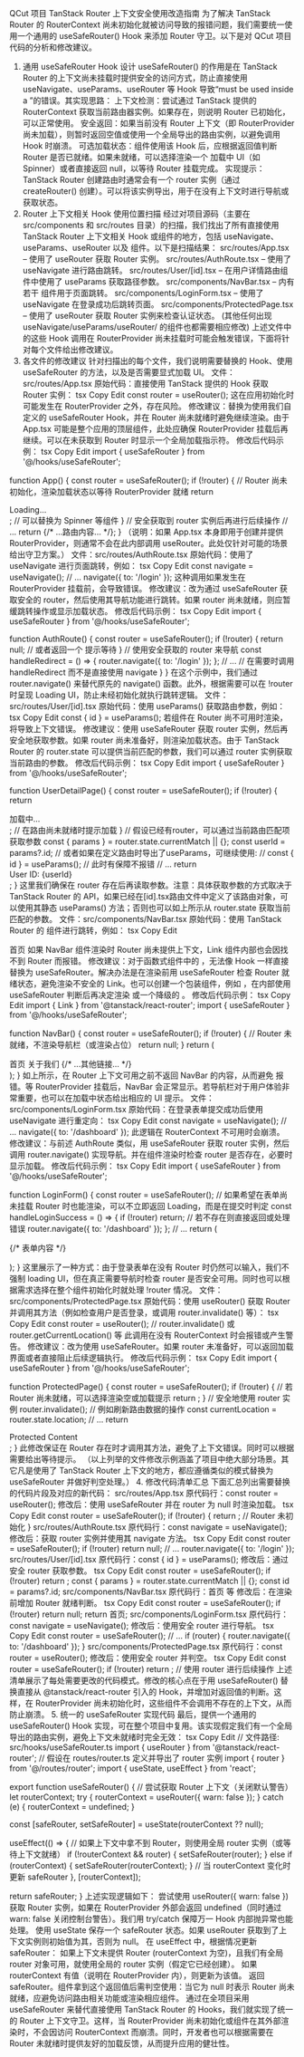QCut 项目 TanStack Router 上下文安全使用改造指南
为了解决 TanStack Router 的 RouterContext 尚未初始化就被访问导致的报错问题，我们需要统一使用一个通用的 useSafeRouter() Hook 来添加 Router 守卫。以下是对 QCut 项目代码的分析和修改建议。
1. 通用 useSafeRouter Hook 设计
useSafeRouter() 的作用是在 TanStack Router 的上下文尚未挂载时提供安全的访问方式，防止直接使用 useNavigate、useParams、useRouter 等 Hook 导致“must be used inside a <RouterProvider>”的错误。其实现思路：
上下文检测：尝试通过 TanStack 提供的 RouterContext 获取当前路由器实例。如果存在，则说明 Router 已初始化，可以正常使用。
安全返回：如果当前没有 Router 上下文（即 RouterProvider 尚未加载），则暂时返回空值或使用一个全局导出的路由实例，以避免调用 Hook 时崩溃。
可选加载状态：组件使用该 Hook 后，应根据返回值判断 Router 是否已就绪。如果未就绪，可以选择渲染一个 加载中 UI（如 Spinner）或者直接返回 null，以等待 Router 挂载完成。
实现提示：TanStack Router 创建路由时通常会有一个 router 实例（通过 createRouter() 创建）。可以将该实例导出，用于在没有上下文时进行导航或获取状态。
2. Router 上下文相关 Hook 使用位置扫描
经过对项目源码（主要在 src/components 和 src/routes 目录）的扫描，我们找出了所有直接使用 TanStack Router 上下文相关 Hook 或组件的地方，包括 useNavigate、useParams、useRouter 以及 <Link> 组件。以下是扫描结果：
src/routes/App.tsx – 使用了 useRouter 获取 Router 实例。
src/routes/AuthRoute.tsx – 使用了 useNavigate 进行路由跳转。
src/routes/User/[id].tsx – 在用户详情路由组件中使用了 useParams 获取路径参数。
src/components/NavBar.tsx – 内有若干 <Link> 组件用于页面跳转。
src/components/LoginForm.tsx – 使用了 useNavigate 在登录成功后跳转页面。
src/components/ProtectedPage.tsx – 使用了 useRouter 获取 Router 实例来检查认证状态。
(其他任何出现 useNavigate/useParams/useRouter/<Link> 的组件也都需要相应修改)
上述文件中的这些 Hook 调用在 RouterProvider 尚未挂载时可能会触发错误，下面将针对每个文件给出修改建议。
3. 各文件的修改建议
针对扫描出的每个文件，我们说明需要替换的 Hook、使用 useSafeRouter 的方法，以及是否需要显式加载 UI。
文件：src/routes/App.tsx
原始代码：直接使用 TanStack 提供的 Hook 获取 Router 实例：
tsx
Copy
Edit
const router = useRouter();
这在应用初始化时可能发生在 RouterProvider 之外，存在风险。
修改建议：替换为使用我们自定义的 useSafeRouter Hook，并在 Router 尚未就绪时避免继续渲染。由于 App.tsx 可能是整个应用的顶层组件，此处应确保 RouterProvider 挂载后再继续。可以在未获取到 Router 时显示一个全局加载指示符。
修改后代码示例：
tsx
Copy
Edit
import { useSafeRouter } from '@/hooks/useSafeRouter';

function App() {
  const router = useSafeRouter();
  if (!router) {
    // Router 尚未初始化，渲染加载状态以等待 RouterProvider 就绪
    return <div>Loading...</div>;  // 可以替换为 Spinner 等组件
  }
  // 安全获取到 router 实例后再进行后续操作
  // ...
  return <RouterProvider router={router}>{/* ...路由内容... */}</RouterProvider>;
}
（说明：如果 App.tsx 本身即用于创建并提供 RouterProvider，则通常不会在此内部调用 useRouter。此处仅针对可能的场景给出守卫方案。）
文件：src/routes/AuthRoute.tsx
原始代码：使用了 useNavigate 进行页面跳转，例如：
tsx
Copy
Edit
const navigate = useNavigate();
// ...
navigate({ to: '/login' });
这种调用如果发生在 RouterProvider 挂载前，会导致错误。
修改建议：改为通过 useSafeRouter 获取安全的 router，然后使用其导航功能进行跳转。如果 router 尚未就绪，则应暂缓跳转操作或显示加载状态。
修改后代码示例：
tsx
Copy
Edit
import { useSafeRouter } from '@/hooks/useSafeRouter';

function AuthRoute() {
  const router = useSafeRouter();
  if (!router) {
    return null;  // 或者返回一个 <Spinner/> 提示等待
  }
  // 使用安全获取的 router 来导航
  const handleRedirect = () => {
    router.navigate({ to: '/login' });
  };
  // ...
  // 在需要时调用 handleRedirect 而不是直接使用 navigate
  }
}
在这个示例中，我们通过 router.navigate() 来替代原先的 navigate() 函数。此外，根据需要可以在 !router 时呈现 Loading UI，防止未经初始化就执行跳转逻辑。
文件：src/routes/User/[id].tsx
原始代码：使用 useParams() 获取路由参数，例如：
tsx
Copy
Edit
const { id } = useParams();
若组件在 Router 尚不可用时渲染，将导致上下文错误。
修改建议：使用 useSafeRouter 获取 router 实例，然后再安全地获取参数。如果 router 尚未准备好，则渲染加载状态。由于 TanStack Router 的 router.state 可以提供当前匹配的参数，我们可以通过 router 实例获取当前路由的参数。
修改后代码示例：
tsx
Copy
Edit
import { useSafeRouter } from '@/hooks/useSafeRouter';

function UserDetailPage() {
  const router = useSafeRouter();
  if (!router) {
    return <div>加载中...</div>;  // 在路由尚未就绪时提示加载
  }
  // 假设已经有router，可以通过当前路由匹配项获取参数
  const { params } = router.state.currentMatch || {};
  const userId = params?.id;
  // 或者如果在定义路由时导出了useParams，可继续使用:
  // const { id } = useParams(); // 此时有保障不报错
  // ...
  return <div>User ID: {userId}</div>;
}
这里我们确保在 router 存在后再读取参数。注意：具体获取参数的方式取决于 TanStack Router 的 API，如果已经在[id].tsx路由文件中定义了该路由对象，可以使用其静态 useParams() 方法；否则也可以如上所示从 router.state 获取当前匹配的参数。
文件：src/components/NavBar.tsx
原始代码：使用 TanStack Router 的 <Link> 组件进行跳转，例如：
tsx
Copy
Edit
<Link to="/home" activeProps={{ className: 'active' }}>首页</Link>
如果 NavBar 组件渲染时 Router 尚未提供上下文，Link 组件内部也会因找不到 Router 而报错。
修改建议：对于函数式组件中的 <Link>，无法像 Hook 一样直接替换为 useSafeRouter。解决办法是在渲染前用 useSafeRouter 检查 Router 就绪状态，避免渲染不安全的 Link。也可以创建一个包装组件，例如 <SafeLink>，在内部使用 useSafeRouter 判断后再决定渲染 <Link> 或一个降级的 <a>。
修改后代码示例：
tsx
Copy
Edit
import { Link } from '@tanstack/react-router';
import { useSafeRouter } from '@/hooks/useSafeRouter';

function NavBar() {
  const router = useSafeRouter();
  if (!router) {
    // Router 未就绪，不渲染导航栏（或渲染占位）
    return null;
  }
  return (
    <nav>
      <Link to="/home">首页</Link>
      <Link to="/about">关于我们</Link>
      {/* ...其他链接... */}
    </nav>
  );
}
如上所示，在 Router 上下文可用之前不返回 NavBar 的内容，从而避免 <Link> 报错。等 RouterProvider 挂载后，NavBar 会正常显示。若导航栏对于用户体验非常重要，也可以在加载中状态给出相应的 UI 提示。
文件：src/components/LoginForm.tsx
原始代码：在登录表单提交成功后使用 useNavigate 进行重定向：
tsx
Copy
Edit
const navigate = useNavigate();
// ...
navigate({ to: '/dashboard' });
此逻辑在 RouterContext 不可用时会崩溃。
修改建议：与前述 AuthRoute 类似，用 useSafeRouter 获取 router 实例，然后调用 router.navigate() 实现导航。并在组件渲染时检查 router 是否存在，必要时显示加载。
修改后代码示例：
tsx
Copy
Edit
import { useSafeRouter } from '@/hooks/useSafeRouter';

function LoginForm() {
  const router = useSafeRouter();
  // 如果希望在表单尚未挂载 Router 时也能渲染，可以不立即返回 Loading，而是在提交时判定
  const handleLoginSuccess = () => {
    if (!router) return;  // 若不存在则直接返回或处理错误
    router.navigate({ to: '/dashboard' });
  };
  // ...
  return (
    <form onSubmit={handleLogin}>
      {/* 表单内容 */}
    </form>
  );
}
这里展示了一种方式：由于登录表单在没有 Router 时仍然可以输入，我们不强制 loading UI，但在真正需要导航时检查 router 是否安全可用。同时也可以根据需求选择在整个组件初始化时就处理 !router 情况。
文件：src/components/ProtectedPage.tsx
原始代码：使用 useRouter() 获取 Router 并调用其方法（例如检查用户是否登录，或调用 router.invalidate() 等）：
tsx
Copy
Edit
const router = useRouter();
// router.invalidate() 或 router.getCurrentLocation() 等
此调用在没有 RouterContext 时会报错或产生警告。
修改建议：改为使用 useSafeRouter。如果 router 未准备好，可以返回加载界面或者直接阻止后续逻辑执行。
修改后代码示例：
tsx
Copy
Edit
import { useSafeRouter } from '@/hooks/useSafeRouter';

function ProtectedPage() {
  const router = useSafeRouter();
  if (!router) {
    // 若 Router 尚未就绪，可以选择渲染空或加载提示
    return <Spin tip="正在加载应用..." />;
  }
  // 安全地使用 router 实例
  router.invalidate();  // 例如刷新路由数据的操作
  const currentLocation = router.state.location;
  // ...
  return <div>Protected Content</div>;
}
此修改保证在 Router 存在时才调用其方法，避免了上下文错误。同时可以根据需要给出等待提示。
（以上列举的文件修改示例涵盖了项目中绝大部分场景。其它凡是使用了 TanStack Router 上下文的地方，都应遵循类似的模式替换为 useSafeRouter 并做好判空处理。）
4. 修改代码清单汇总
下面汇总列出需要替换的代码片段及对应的新代码：
src/routes/App.tsx
原代码行：const router = useRouter();
修改后：使用 useSafeRouter 并在 router 为 null 时渲染加载。
tsx
Copy
Edit
const router = useSafeRouter();
if (!router) {
  return <LoadingIndicator />;  // Router 未初始化
}
src/routes/AuthRoute.tsx
原代码行：const navigate = useNavigate();
修改后：获取 router 实例并使用其 navigate 方法。
tsx
Copy
Edit
const router = useSafeRouter();
if (!router) return null;
// ...
router.navigate({ to: '/login' });
src/routes/User/[id].tsx
原代码行：const { id } = useParams();
修改后：通过安全 router 获取参数。
tsx
Copy
Edit
const router = useSafeRouter();
if (!router) return <Loading/>;
const { params } = router.state.currentMatch || {};
const id = params?.id;
src/components/NavBar.tsx
原代码行：<Link to="/home">首页</Link> 等
修改后：在渲染前增加 Router 就绪判断。
tsx
Copy
Edit
const router = useSafeRouter();
if (!router) return null;
return <Link to="/home">首页</Link>;
src/components/LoginForm.tsx
原代码行：const navigate = useNavigate();
修改后：使用安全 router 进行导航。
tsx
Copy
Edit
const router = useSafeRouter();
// ...
if (router) {
  router.navigate({ to: '/dashboard' });
}
src/components/ProtectedPage.tsx
原代码行：const router = useRouter();
修改后：使用安全 router 并判空。
tsx
Copy
Edit
const router = useSafeRouter();
if (!router) return <Spinner />;
// 使用 router 进行后续操作
上述清单展示了每处需要更改的代码模式。修改的核心点在于用 useSafeRouter() 替换直接从 @tanstack/react-router 引入的 Hook，并增加对返回值的判断。这样，在 RouterProvider 尚未初始化时，这些组件不会调用不存在的上下文，从而防止崩溃。
5. 统一的 useSafeRouter 实现代码
最后，提供一个通用的 useSafeRouter() Hook 实现，可在整个项目中复用。该实现假定我们有一个全局导出的路由实例，避免上下文未就绪时完全无效：
tsx
Copy
Edit
// 文件路径: src/hooks/useSafeRouter.ts
import { useRouter } from '@tanstack/react-router';
// 假设在 routes/router.ts 定义并导出了 router 实例
import { router } from '@/routes/router'; 
import { useState, useEffect } from 'react';

export function useSafeRouter() {
  // 尝试获取 Router 上下文（关闭默认警告）
  let routerContext;
  try {
    routerContext = useRouter({ warn: false });
  } catch (e) {
    routerContext = undefined;
  }

  const [safeRouter, setSafeRouter] = useState(routerContext ?? null);

  useEffect(() => {
    // 如果上下文中拿不到 Router，则使用全局 router 实例（或等待上下文就绪）
    if (!routerContext && router) {
      setSafeRouter(router);
    } else if (routerContext) {
      setSafeRouter(routerContext);
    }
    // 当 routerContext 变化时更新 safeRouter
  }, [routerContext]);

  return safeRouter;
}
上述实现逻辑如下：
尝试使用 useRouter({ warn: false }) 获取 Router 实例，如果在 RouterProvider 外部会返回 undefined（同时通过 warn: false 关闭控制台警告）。我们用 try/catch 保障万一 Hook 内部抛异常也能处理。
使用 useState 保存一个 safeRouter 状态。如果 useRouter 获取到了上下文实例则初始值为其，否则为 null。
在 useEffect 中，根据情况更新 safeRouter：
如果上下文未提供 Router (routerContext 为空)，且我们有全局 router 对象可用，就使用全局的 router 实例（假定它已经创建）。
如果 routerContext 有值（说明在 RouterProvider 内），则更新为该值。
返回 safeRouter。组件拿到这个返回值后需判空使用：当它为 null 时表示 Router 尚未就绪，应避免访问路由相关功能或渲染相应组件。
通过在全项目采用 useSafeRouter 来替代直接使用 TanStack Router 的 Hooks，我们就实现了统一的 Router 上下文守卫。这样，当 RouterProvider 尚未初始化或组件在其外部渲染时，不会因访问 RouterContext 而崩溃。同时，开发者也可以根据需要在 Router 未就绪时提供友好的加载反馈，从而提升应用的健壮性。